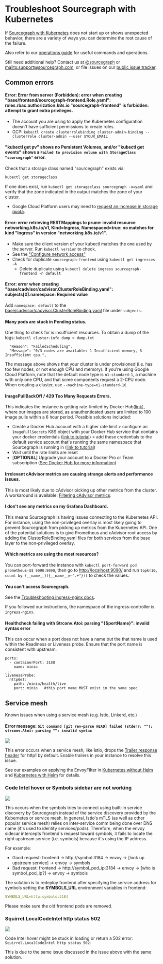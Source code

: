 # Troubleshoot Sourcegraph with Kubernetes

If [Sourcegraph with Kubernetes](./index.md) does not start up or shows unexpected behavior, there are a variety of ways you can determine the root cause of the failure.

Also refer to our [operations guide](./operations.md) for useful commands and operations.

Still need additional help? Contact us at [@sourcegraph](https://twitter.com/sourcegraph)
or <mailto:support@sourcegraph.com>, or file issues on
our [public issue tracker](https://github.com/sourcegraph/issues/issues).

## Common errors

#### Error: Error from server (Forbidden): error when creating "base/frontend/sourcegraph-frontend.Role.yaml": roles.rbac.authorization.k8s.io "sourcegraph-frontend" is forbidden: attempt to grant extra privileges.

- The account you are using to apply the Kubernetes configuration doesn't have sufficient permissions to create roles.
- GCP: `kubectl create clusterrolebinding cluster-admin-binding --clusterrole cluster-admin --user $YOUR_EMAIL`


#### "kubectl get pv" shows no Persistent Volumes, and/or "kubectl get events" shows a `Failed to provision volume with StorageClass "sourcegraph"` error.

Check that a storage class named "sourcegraph" exists via:

```bash
kubectl get storageclass
```

If one does exist, run `kubectl get storageclass sourcegraph -o=yaml` and verify that the zone indicated in the output matches the zone of your cluster.

- Google Cloud Platform users may need to [request an increase in storage quota](https://cloud.google.com/compute/quotas).


#### Error: error retrieving RESTMappings to prune: invalid resource networking.k8s.io/v1, Kind=Ingress, Namespaced=true: no matches for kind "Ingress" in version "networking.k8s.io/v1".

- Make sure the client version of your kubectl matches the one used by the server. Run `kubectl version` to check.
- See the ["Configure network access"](configure.md#security-configure-network-access)
- Check for duplicate `sourcegraph-frontend` using `kubectl get ingresses -A`
  - Delete duplicate using `kubectl delete ingress sourcegraph-frontend -n default`


#### Error: error when creating "base/cadvisor/cadvisor.ClusterRoleBinding.yaml": subjects[0].namespace: Required value

Add `namespace: default` to the [base/cadvisor/cadvisor.ClusterRoleBinding.yaml](https://github.com/sourcegraph/deploy-sourcegraph/blob/master/base/cadvisor/cadvisor.ClusterRoleBinding.yaml) file under `subjects`.


#### Many pods are stuck in Pending status.

One thing to check for is insufficient resources. To obtain a dump of the logs: `kubectl cluster-info dump > dump.txt`

```error
  "Reason": "FailedScheduling",
  "Message": "0/3 nodes are available: 1 Insufficient memory, 3 Insufficient cpu.",
```

The message above shows that your cluster is under provisioned (i.e. has too few nodes, or not enough CPU and memory).
If you're using Google Cloud Platform, note that the default node type is `n1-standard-1`, a machine
with only one CPU, and that some components request a 2-CPU node. When creating a cluster, use
`--machine-type=n1-standard-16`.


#### ImagePullBackOff / 429 Too Many Requests Errors.

This indicates the instance is getting rate-limited by Docker Hub([link](https://www.docker.com/increase-rate-limits)), where our images are stored, as unauthenticated users are limited to 100 image pulls within a 6 hour period. Possible solutions included:
- Create a Docker Hub account with a higher rate limit > configure an `ImagePullSecrets` K8S object with your Docker Hub service that contains your docker credentials ([link to tutorial](https://kubernetes.io/docs/tasks/configure-pod-container/pull-image-private-registry/)) > add these credentials to the default service account that's running the same namespace that Sourcegraph is running in ([link to tutorial](https://kubernetes.io/docs/tasks/configure-pod-container/configure-service-account/#add-imagepullsecrets-to-a-service-account))
- Wait until the rate limits are reset
- [**OPTIONAL**] Upgrade your account to a Docker Pro or Team subscription ([See Docker Hub for more information](https://www.docker.com/increase-rate-limits))


#### Irrelevant cAdvisor metrics are causing strange alerts and performance issues.

This is most likely due to cAdvisor picking up other metrics from the cluster.
A workaround is available: [Filtering cAdvisor metrics](./configure.md#filtering-cadvisor-metrics).

#### I don't see any metrics on my Grafana Dashboard.

This means Sourcegraph is having issues connecting to the Kubernetes API. For instance, using the non-privileged overlay is most likely going to prevent Sourcegraph from picking up metrics from the Kubernetes API. One of the potential solutions is to give Prometheus and cAdvisor root access by adding the ClusterRoleBinding.yaml files for both services from the base layer to the non-privileged overlay.


#### Which metrics are using the most resources?

You can port-forward the instance with `kubectl port-forward pod prometheus-$$ 9090:9090`, then go to [http://localhost:9090/](http://localhost:9090/) and run `topk(10, count by (__name__)({__name__=~".+"}))` to check the values.


#### You can't access Sourcegraph.

See the [Troubleshooting ingress-nginx docs](https://kubernetes.github.io/ingress-nginx/troubleshooting/).

If you followed our instructions, the namespace of the ingress-controller is `ingress-nginx`.

#### Healthcheck failing with Strconv.Atoi: parsing "{$portName}": invalid syntax error

This can occur when a port does not have a name but the that name is used within the Readiness or Liveness probe.
Ensure that the port name is consistent with upstream.

```
ports:
  - containerPort: 3188
    name: minio
...
livenessProbe:
  httpGet:
    path: /minio/health/live
    port: minio   #this port name MUST exist in the same spec
```

## Service mesh

Known issues when using a service mesh (e.g. Istio, Linkerd, etc.)

#### Error message: `Git command [git rev-parse HEAD] failed (stderr: ""): strconv.Atoi: parsing "": invalid syntax`

<img class="screenshot w-100" src="https://user-images.githubusercontent.com/68532117/178506378-3d047bc5-d672-487a-920f-8f228ae5cb27.png"/>

This error occurs when a service mesh, like Istio, drops the [Trailer response header](https://developer.mozilla.org/en-US/docs/Web/HTTP/Headers/Trailer) for http1 by default. Enable trailers in your instance to resolve this issue. 

See our examples on applying the EnvoyFilter in [Kubernetes without Helm](https://github.com/sourcegraph/deploy-sourcegraph/tree/master/overlays) and [Kubernetes with Helm](https://github.com/sourcegraph/deploy-sourcegraph-helm/tree/main/charts/sourcegraph/examples) for details.

### Code Intel hover or Symbols sidebar are not working

<img class="screenshot w-100" src="https://user-images.githubusercontent.com/68532117/212372086-4c53e817-be3d-46b6-9cc1-fc34e695d30c.png"/>

This occurs when the symbols tries to connect using built-in service discovery by Sourcegraph instead of the service discovery provided by the Kubernetes or service mesh. In general, Istio's mTLS (as well as other popular service mesh) relies on inter-service comm being done over DNS name (it's used to identity services/pods). Therefore, when the envoy sidecar intercepts frontend's request toward symbols, it fails to locate the right upstream service (i.e. symbols) because it's using the IP address.

For example:

- Good request: frontend -> http://symbol:3184 -> envoy -> [look up upstream service] -> envoy -> symbols
- Bad request:  frontend -> http://symbol_pod_ip:3184 -> envoy -> [who is symbol_pod_ip?] -> envoy -> symbols

The solution is to redeploy frontend after specifying the service address for symbols setting the **SYMBOLS_URL** environment variables in frontend:

```yaml
SYMBOLS_URL=http:symbols:3184
```

Please make sure the old frontend pods are removed.

### Squirrel.LocalCodeIntel http status 502

<img class="screenshot w-100" src="https://user-images.githubusercontent.com/68532117/212374098-dc2dfe69-4d26-4f5e-a78b-37a53c19ef22.png"/>

Code Intel hover might be stuck in loading or return a 502 error: `Squirrel.LocalCodeIntel http status 502:`

This is due to the same issue discussed in the issue above with the same solution.
